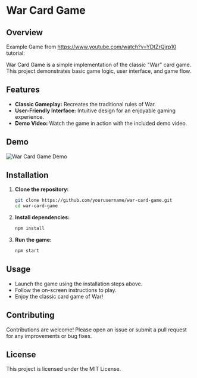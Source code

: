 # War Card Game

## Overview

Example Game from https://www.youtube.com/watch?v=YDtZrQjrp10 tutorial:

War Card Game is a simple implementation of the classic "War" card game. This project demonstrates basic game logic, user interface, and game flow.

## Features

- **Classic Gameplay:** Recreates the traditional rules of War.
- **User-Friendly Interface:** Intuitive design for an enjoyable gaming experience.
- **Demo Video:** Watch the game in action with the included demo video.

## Demo

![War Card Game Demo](video.gif)

## Installation

1. **Clone the repository:**

   ```bash
   git clone https://github.com/yourusername/war-card-game.git
   cd war-card-game
   ```

2. **Install dependencies:**

   ```bash
   npm install
   ```

3. **Run the game:**

   ```bash
   npm start
   ```

## Usage

- Launch the game using the installation steps above.
- Follow the on-screen instructions to play.
- Enjoy the classic card game of War!

## Contributing

Contributions are welcome! Please open an issue or submit a pull request for any improvements or bug fixes.

## License

This project is licensed under the MIT License.
